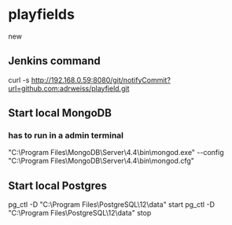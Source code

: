 # playfields

new

## Jenkins command
curl -s http://192.168.0.59:8080/git/notifyCommit?url=github.com:adrweiss/playfield.git


## Start local MongoDB 
### has to run in a admin terminal
"C:\Program Files\MongoDB\Server\4.4\bin\mongod.exe" --config "C:\Program Files\MongoDB\Server\4.4\bin\mongod.cfg"

## Start local Postgres
pg_ctl -D "C:\Program Files\PostgreSQL\12\data" start
pg_ctl -D "C:\Program Files\PostgreSQL\12\data" stop